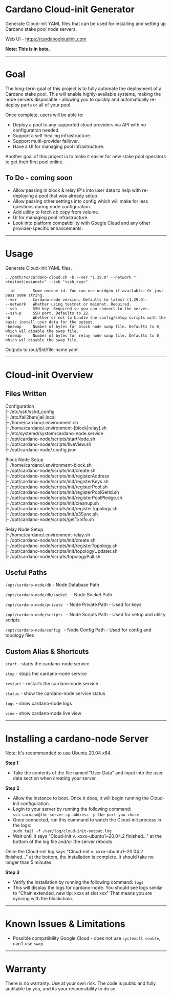 # Cardano Cloud-init Generator
Generate Cloud-init YAML files that can be used for installing and setting up Cardano stake pool node servers.

Web UI - https://cardanocloudinit.com

**Note: This is in beta.**

----------------

# Goal 
The long-term goal of this project is to fully automate the deployment of a Cardano stake pool. This will enable highly-available systems, making the node servers disposable -  allowing you to quickly and automatically re-deploy parts or all of your pool. 

Once complete, users will be able to:
- Deploy a pool to any supported cloud providers via API with no configuration needed.
- Support a self-healing infrastructure.
- Support multi-provider failover.
- Have a UI for managing pool infrastructure.

Another goal of this project ia to make it easier for new stake pool operators to get their first pool online.

## To Do - coming soon
- Allow passing in block & relay IP's into user data to help with re-deploying a pool that was already setup.
- Allow passing other settings into config which will make for less questions during node configuration.
- Add utility to fetch db copy from volume.
- UI for managing pool infrastructure.
- Look into platform compatibility with Google Cloud and any other provider-specific enhancements.

----------------

# Usage
Generate Cloud-init YAML files. 


```
. /path/to/cardano-cloud.sh -b --ver "1.29.0" --network "<testnet|mainnet>" --ssh "<ssh_key>"
```


```
--id        Some unique id. You can use uuidgen if available. Or just pass some string.  
--ver       Cardano-node version. Defaults to latest (1.29.0).  
--network   Whether using testnet or mainnet. Required.  
--ssh       SSH key. Required so you can connect to the server.  
--ssh-p     SSH port. Defaults to 22.  
-b          Whether or not to bundle the config/setup scripts with the basic install user data for the output.  
-bnswap     Number of bytes for block node swap file. Defaults to 0, which wil disable the swap file.
-rnswap     Number of bytes for relay node swap file. Defaults to 0, which wil disable the swap file.
```
Outputs to /out/$id/file-name.yaml

----------------


# Cloud-init Overview 

## Files Written

Configuration  
|- /etc/ssh/sshd_config  
|- /etc/fail2ban/jail.local  
|- /home/cardano/.environment.sh  
|- /home/cardano/.environment-[block|relay].sh  
|- /etc/systemd/system/cardano-node.service  
|- /opt/cardano-node/scripts/startNode.sh  
|- /opt/cardano-node/scripts/liveView.sh  
|- /opt/cardano-node/.config.json  

Block Node Setup  
|- /home/cardano/.environment-block.sh  
|- /opt/cardano-node/scripts/init/create.sh  
|- /opt/cardano-node/scripts/init/registerAddress  
|- /opt/cardano-node/scripts/init/registerKeys.sh  
|- /opt/cardano-node/scripts/init/registerPool.sh  
|- /opt/cardano-node/scripts/init/registerPoolGetId.sh  
|- /opt/cardano-node/scripts/init/registerPoolPledge.sh  
|- /opt/cardano-node/scripts/init/cleanup.sh  
|- /opt/cardano-node/scripts/init/registerTopology.sh   
|- /opt/cardano-node/scripts/init/s3Sync.sh  
|- /opt/cardano-node/scripts/getTxInfo.sh  

Relay Node Setup  
|- /home/cardano/.environment-relay.sh  
|- /opt/cardano-node/scripts/init/create.sh  
|- /opt/cardano-node/scripts/init/registerTopology.sh   
|- /opt/cardano-node/scripts/init/topologyUpdater.sh  
|- /opt/cardano-node/scripts/topologyPull.sh  


## Useful Paths

`/opt/cardano-node/db` - Node Database Path 

`/opt/cardano-node/db/socket ` - Node Socket Path 

`/opt/cardano-node/private ` - Node Private Path - Used for keys

`/opt/cardano-node/scripts ` - Node Scripts Path - Used for setup and utility scripts

`/opt/cardano-node/config ` - Node Config Path - Used for config and topology files 


## Custom Alias & Shortcuts

`start` - starts the cardano-node service

`stop` - stops the cardano-node service

`restart` - restarts the cardano-node service

`status` - show the cardano-node service status

`logs` - show cardano-node logs

`view` - show cardano-node live view

----------------

# Installing a cardano-node Server
Note: It's recommended to use Ubuntu 20.04 x64.

**Step 1**  
- Take the contents of the file named "User Data" and input into the user data section when creating your server.

**Step 2**  
- Allow the instance to boot. Once it does, it will begin running the Cloud-init configuration.
- Login to your server by running the following command:  
`ssh cardano@the-server-ip-address -p the-port-you-chose`
- Once connected, run this command to watch the Cloud-init process in the logs:  
`sudo tail -f /var/log/cloud-init-output.log`
- Wait until it says "Cloud-init v. xxxx-ubuntu1~20.04.2 finished..." at the bottom of the log file and/or the server reboots.

Once the Cloud-init log says "Cloud-init v. xxxx-ubuntu1~20.04.2 finished..." at the bottom, the installation is complete. It should take no longer than 5 minutes.

**Step 3**  
- Verify the installation by running the following command: `logs`
- This will display the logs for cardano-node. You should see logs similar to "Chain extended, new tip: xxxx at slot xxx" That means you are syncing with the blockchain.

----------------

# Known Issues & Limitations 
- Possible compatibility Google Cloud - does not use `systemctl enable`, can't use `swap`.

----------------

# Warranty
There is no warranty. Use at your own risk. The code is public and fully auditable by you, and its your responsibility to do so.